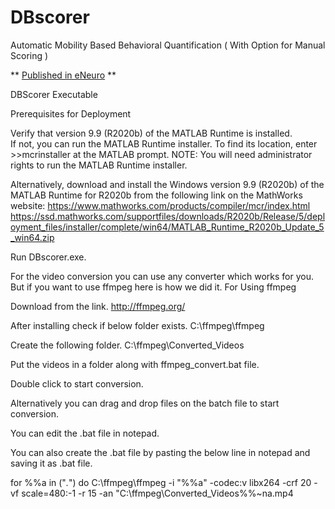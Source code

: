 # DBscorer
Automatic Mobility Based Behavioral Quantification ( With Option for Manual Scoring )


** [Published in eNeuro](https://doi.org/10.1523/ENEURO.0305-21.2021) **


DBScorer Executable

Prerequisites for Deployment 

Verify that version 9.9 (R2020b) of the MATLAB Runtime is installed.   
If not, you can run the MATLAB Runtime installer.
To find its location, enter
	>>mcrinstaller
at the MATLAB prompt.
NOTE: You will need administrator rights to run the MATLAB Runtime installer. 

Alternatively, download and install the Windows version 9.9 (R2020b) of the MATLAB Runtime for R2020b  from the following link on the MathWorks website:
https://www.mathworks.com/products/compiler/mcr/index.html
https://ssd.mathworks.com/supportfiles/downloads/R2020b/Release/5/deployment_files/installer/complete/win64/MATLAB_Runtime_R2020b_Update_5_win64.zip

Run DBscorer.exe.

For the video conversion you can use any converter which works for you. But if you want to use ffmpeg here is how we did it.
For Using ffmpeg

Download from the link.
http://ffmpeg.org/

After installing check if below folder exists.
C:\ffmpeg\ffmpeg

Create the following folder.
C:\ffmpeg\Converted_Videos

Put the videos in a folder along with ffmpeg_convert.bat file.

Double click to start conversion.

Alternatively you can drag and drop files on the batch file to start conversion.

You can edit the .bat file in notepad.

You can also create the .bat file by pasting the below line in notepad and saving it as .bat file.


for %%a in ("*.*") do C:\ffmpeg\ffmpeg -i "%%a" -codec:v libx264 -crf 20 -vf scale=480:-1 -r 15 -an "C:\ffmpeg\Converted_Videos\%%~na.mp4
